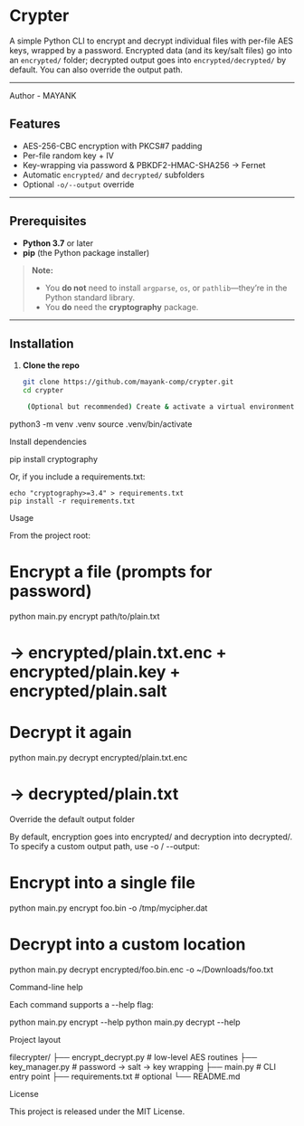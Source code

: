 # Crypter

A simple Python CLI to encrypt and decrypt individual files with per-file AES keys, wrapped by a password. Encrypted data (and its key/salt files) go into an `encrypted/` folder; decrypted output goes into `encrypted/decrypted/` by default. You can also override the output path.

---

Author - MAYANK

## Features

- AES-256-CBC encryption with PKCS#7 padding  
- Per-file random key + IV  
- Key-wrapping via password & PBKDF2-HMAC-SHA256 → Fernet  
- Automatic `encrypted/` and `decrypted/` subfolders  
- Optional `-o/--output` override  

---

## Prerequisites

- **Python 3.7** or later  
- **pip** (the Python package installer)  

> **Note:**  
> - You **do not** need to install `argparse`, `os`, or `pathlib`—they’re in the Python standard library.  
> - You **do** need the **cryptography** package.

---

## Installation

1. **Clone the repo**  
   ```bash
   git clone https://github.com/mayank-comp/crypter.git
   cd crypter

    (Optional but recommended) Create & activate a virtual environment

python3 -m venv .venv
source .venv/bin/activate

Install dependencies

pip install cryptography

Or, if you include a requirements.txt:

    echo "cryptography>=3.4" > requirements.txt
    pip install -r requirements.txt

Usage

From the project root:

# Encrypt a file (prompts for password)
python main.py encrypt path/to/plain.txt
# → encrypted/plain.txt.enc + encrypted/plain.key + encrypted/plain.salt

# Decrypt it again
python main.py decrypt encrypted/plain.txt.enc
# → decrypted/plain.txt

Override the default output folder

By default, encryption goes into encrypted/ and decryption into decrypted/.
To specify a custom output path, use -o / --output:

# Encrypt into a single file
python main.py encrypt foo.bin -o /tmp/mycipher.dat

# Decrypt into a custom location
python main.py decrypt encrypted/foo.bin.enc -o ~/Downloads/foo.txt

Command-line help

Each command supports a --help flag:

python main.py encrypt --help
python main.py decrypt --help

Project layout

filecrypter/
├── encrypt_decrypt.py    # low-level AES routines
├── key_manager.py        # password → salt → key wrapping
├── main.py               # CLI entry point
├── requirements.txt      # optional
└── README.md


License

This project is released under the MIT License.

